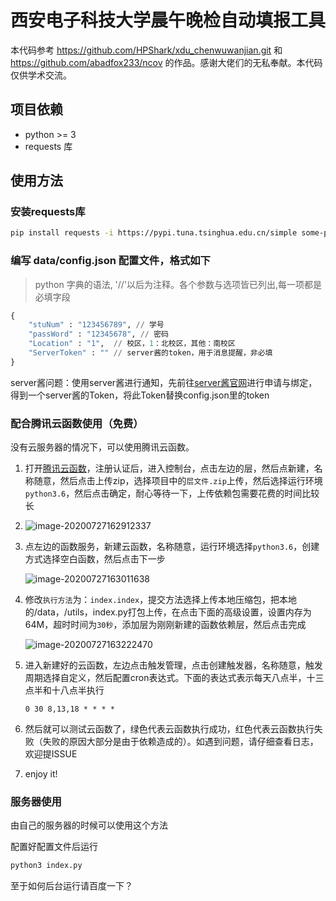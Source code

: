 # 西安电子科技大学晨午晚检自动填报工具

本代码参考 https://github.com/HPShark/xdu_chenwuwanjian.git 和 https://github.com/abadfox233/ncov 的作品。感谢大佬们的无私奉献。本代码仅供学术交流。

## 项目依赖

* python >= 3
* requests 库
## 使用方法
### 安装requests库

```bash
pip install requests -i https://pypi.tuna.tsinghua.edu.cn/simple some-package
```

### 编写 data/config.json 配置文件，格式如下

> python 字典的语法, '//'以后为注释。各个参数与选项皆已列出,每一项都是必填字段
```python
{
    "stuNum" : "123456789", // 学号
    "passWord" : "12345678", // 密码
    "Location" : "1",  // 校区，1：北校区，其他：南校区
    "ServerToken" : "" // server酱的token，用于消息提醒，非必填
}
```
server酱问题：使用server酱进行通知，先前往[server酱官网](http://sc.ftqq.com/)进行申请与绑定，得到一个server酱的Token，将此Token替换config.json里的token

### 配合腾讯云函数使用（免费）

没有云服务器的情况下，可以使用腾讯云函数。

1. 打开[腾讯云函数](https://console.cloud.tencent.com/scf/index?rid=1)，注册认证后，进入控制台，点击左边的层，然后点新建，名称随意，然后点击上传zip，选择项目中的`层文件.zip`上传，然后选择运行环境`python3.6`，然后点击确定，耐心等待一下，上传依赖包需要花费的时间比较长 

2. ![image-20200727162912337](https://github.com/cunzao/ncov/raw/master/img/image-20200727162912337.png)

3. 点左边的函数服务，新建云函数，名称随意，运行环境选择`python3.6`，创建方式选择空白函数，然后点击下一步 

   ![image-20200727163011638](https://github.com/cunzao/ncov/raw/master/img/image-20200727163011638.png)

4. 修改`执行方法`为：`index.index`，提交方法选择上传本地压缩包，把本地的/data，/utils，index.py打包上传，在点击下面的高级设置，设置内存为64M，超时时间为`30秒`，添加层为刚刚新建的函数依赖层，然后点击完成

   ![image-20200727163222470](https://github.com/cunzao/ncov/raw/master/img/image-20200727163222470.png)

5. 进入新建好的云函数，左边点击触发管理，点击创建触发器，名称随意，触发周期选择自定义，然后配置cron表达式。下面的表达式表示每天八点半，十三点半和十八点半执行

   ```
   0 30 8,13,18 * * * *
   ```

6. 然后就可以测试云函数了，绿色代表云函数执行成功，红色代表云函数执行失败（失败的原因大部分是由于依赖造成的）。如遇到问题，请仔细查看日志，欢迎提ISSUE

7. enjoy it!



### 服务器使用

由自己的服务器的时候可以使用这个方法

配置好配置文件后运行

```bash
python3 index.py
```

至于如何后台运行请百度一下？